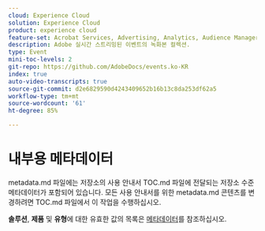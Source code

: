 ```yaml
---
cloud: Experience Cloud
solution: Experience Cloud
product: experience cloud
feature-set: Acrobat Services, Advertising, Analytics, Audience Manager, Campaign, Commerce, Customer Journey Analytics, Document Cloud, Experience Cloud Services, Experience Manager, Experience Manager Assets, Experience Manager Cloud Manager, Experience Manager Forms, Experience Manager Guides, Experience Manager Screens, Experience Manager Sites, Experience Platform, Journey Optimizer, Journey Orchestration, Marketo Engage, Workfront
description: Adobe 실시간 스트리밍된 이벤트의 녹화본 컬렉션.
type: Event
mini-toc-levels: 2
git-repo: https://github.com/AdobeDocs/events.ko-KR
index: true
auto-video-transcripts: true
source-git-commit: d2e6829590d4243409652b16b13c8da253df62a5
workflow-type: tm+mt
source-wordcount: '61'
ht-degree: 85%

---
```



# 내부용 메타데이터

metadata.md 파일에는 저장소의 사용 안내서 TOC.md 파일에 전달되는 저장소 수준 메타데이터가 포함되어 있습니다. 모든 사용 안내서를 위한 metadata.md 콘텐츠를 변경하려면 TOC.md 파일에서 이 작업을 수행하십시오.

**솔루션**, **제품** 및 **유형**&#x200B;에 대한 유효한 값의 목록은 [메타데이터](https://experienceleague.adobe.com/docs/authoring-guide-exl/using/editing/user-guide-setup/metadata.html?lang=en)를 참조하십시오.
